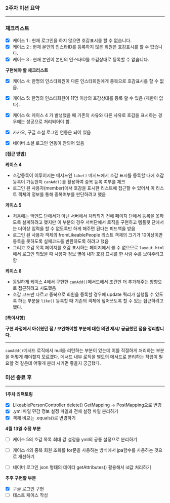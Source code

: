 ### 2주차 미션 요약

---

### 체크리스트

- [x] 케이스 1 : 현재 로그인을 하지 않으면 호감표시를 할 수 없습니다.
- [x] 케이스 2 : 현재 본인의 인스타ID를 등록하지 않은 회원은 호감표시를 할 수 없습니다.
- [x] 케이스 3 : 현재 본인이 본인의 인스타ID를 호감상대로 등록할 수 없습니다.

**구현해야 할 체크리스트**

- [x] 케이스 4: 한명의 인스타회원이 다른 인스타회원에게 중복으로 호감표시를 할 수 없음.
- [x] 케이스 5: 한명의 인스타회원이 11명 이상의 호감상대를 등록 할 수 있음 (제한이 없다).
- [x] 케이스 6: 케이스 4 가 발생했을 때 기존의 사유와 다른 사유로 호감을 표시하는 경우에는 성공으로 처리되어야 함.


- [x] 카카오, 구글 소셜 로그인 연동은 되어 있음
- [x] 네이버 소셜 로그인 연동이 안되어 있음 

**[접근 방법]**

**케이스 4**

- 호감등록이 이루어지는 메서드인 `like()` 메서드에서 호감 표시를 등록할 때에 호감 등록이 가능한지 `canAdd()`를 활용하여
중복 등록 여부를 체크
- 로그인 된 사용자(member)에서 호감을 표시한 리스트에 접근할 수 있어서 이 리스트 객체의 정보를 통해 중복여부를 판단하려고 했음

**케이스 5**

- 처음에는 백엔드 단에서가 아닌 서버에서 처리되기 전에 페이지 단에서 등록을 못하도록 설계하려고 했지만 이 부분의 경우 서버단에서 로직을 구현하고
템플릿 단에서는 더이상 입력을 할 수 없도록만 하게 해주면 된다는 피드백을 받음
- 로그인 된 사용자 객체의 fromLikeablePeople 리스트 객체의 크기가 10이상이면 등록을 못하도록 실패코드를 반환하도록 하려고 했음
- 그리고 호감 목록 페이지를 호감 표시하는 페이지에서 볼 수 없으므로 `layout.html`에서 로그인 되었을 때 사용자 정보
옆에 내가 호감 표시를 한 사람 수를 보여주려고 함

**케이스 6**

- 동일하게 케이스 4에서 구현한 `canAdd()`메서드에서 조건만 더 추가해주는 방향으로 접근하려고 시도했음
- 호감 코드만 다르고 중복으로 회원을 등록할 경우에 update 쿼리가 실행될 수 있도록 하는 부분을 `like()` 등록할 때 기존의 객체에
덮어쓰도록 할 수 있는 접근하려고 했다.


**[특이사항]**

**구현 과정에서 아쉬웠던 점 / 보완해야할 부분에 대한 의견 제시/ 궁금했던 점을 정리합니다.**

---

`canAdd()`메서드 로직에서 null을 리턴하는 부분이 있는데 이를 적절하게 처리하는 부분을 어떻게 해야할지 모르겠다.
메서드 내부 로직을 별도의 메서드로 분리하는 작업이 필요할 것 같은데 어떻게 분리 시키면 좋을지 궁금했다.

### 미션 종료 후

---

**1주차 리팩토링**
- [x] LikeablePersonController delete() GetMapping -> PostMapping으로 변경
- [x] .yml 파일 민감 정보 설정 파일과 전체 설정 파일 분리하기
- [x] 객체 비교는 .equals()로 변경하기

**4월 13일 수정 부분**

- [ ] 케이스 5의 호감 목록 최대 값 설정을 yml의 공통 설정으로 분리하기
- [ ] 케이스 4의 중복 회원 조회를 for문을 사용하는 방식에서 jpa함수를 사용하는 것으로 개선하기
- [ ] 네이버 로그인 json 형태의 데이터 getAttributes() 활용해서 id값 처리하기


**추후 구현할 부분**
- [x] 구글 로그인 구현
- [ ] 테스트 케이스 작성